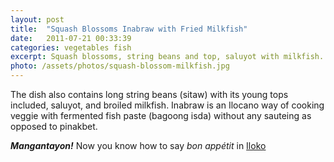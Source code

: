 ```yaml
---
layout: post
title:  "Squash Blossoms Inabraw with Fried Milkfish"
date:   2011-07-21 00:33:39
categories: vegetables fish
excerpt: Squash blossoms, string beans and top, saluyot with milkfish.
photo: /assets/photos/squash-blossom-milkfish.jpg
---
```


The dish also contains long string beans (sitaw) with its young tops included, saluyot, and broiled milkfish. Inabraw is an Ilocano way of cooking veggie with fermented fish paste (bagoong isda) without any sauteing as opposed to pinakbet.

**_Mangantayon!_**
Now you know how to say _bon appétit_ in [Iloko](http://en.wikipedia.org/wiki/Ilokano_language)